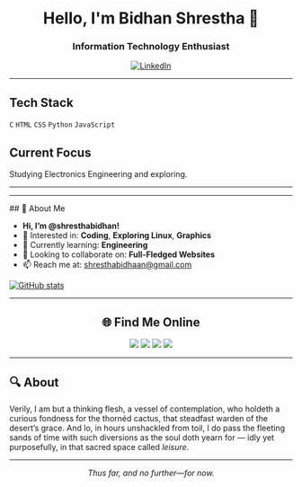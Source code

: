 <div align="center">
  
# Hello, I'm Bidhan Shrestha 👋

### Information Technology Enthusiast
[![LinkedIn](https://img.shields.io/badge/LinkedIn-%230077B5.svg?logo=linkedin&logoColor=white)](https://linkedin.com/in/shresthabidhan)
</div>

---


## Tech Stack

`C` `HTML` `CSS` `Python` `JavaScript`

## Current Focus

Studying Electronics Engineering and exploring.

---

<div align="center">
  




</div>


---
<div bgcolor="red">
## 👋 About Me

- **Hi, I’m @shresthabidhan!**
- 👀 Interested in: **Coding**, **Exploring Linux**, **Graphics**
- 🌱 Currently learning: **Engineering**
- 💞️ Looking to collaborate on: **Full-Fledged Websites**
- 📫 Reach me at: [shresthabidhaan@gmail.com](mailto:shresthabidhaan@gmail.com)
</div>

[![GitHub stats](https://github-readme-stats.vercel.app/api?username=shresthabidhan&show_icons=true&theme=tokyonight&hide_border=true&count_private=true&hide_title=true)](https://github.com/shresthabidhan)

---

<div align="center">
  <h2>🌐 Find Me Online</h2>
  <a href="https://bits.ly/3bkAEry"><img src="https://img.shields.io/badge/YouTube-Channel-red?style=for-the-badge&logo=youtube"></a>
  <a href="https://bits.ly/3KyK7Lk"><img src="https://img.shields.io/badge/Blogspot-Blog-orange?style=for-the-badge&logo=blogger"></a>
  <a href="https://bits.ly/3CganGS"><img src="https://img.shields.io/badge/WordPress-Site-blue?style=for-the-badge&logo=wordpress"></a>
  <a href="https://b62ss.glitch.me"><img src="https://img.shields.io/badge/More-Links-purple?style=for-the-badge&logo=linktree"></a>
</div>

---



## 🔍 About

Verily, I am but a thinking flesh, a vessel of contemplation, who holdeth a curious fondness for the thornéd cactus, that steadfast warden of the desert’s grace. And lo, in hours unshackled from toil, I do pass the fleeting sands of time with such diversions as the soul doth yearn for — idly yet purposefully, in that sacred space called *leisure*.


---

<div align="center">
  <em>Thus far, and no further—for now.</em>
</div>
</body>
